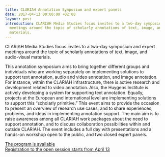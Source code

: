```yaml
---
title: CLARIAH Annotation Symposium and expert panels
date: 2017-04-13 00:00:00 +02:00
layout: post
introduction: CLARIAH Media Studies focus invites to a two-day symposium and expert
  meetings around the topic of scholarly annotations of text, image, and audio-visual
  materials. 
---
```


CLARIAH Media Studies focus invites to a two-day symposium and expert meetings around the topic of scholarly annotations of text, image, and audio-visual materials.

This annotation symposium aims to bring together different groups and individuals who are working separately on implementing solutions to support text annotation, audio and video annotation, and image annotation. For instance, within the CLARIAH infrastructure, there is active research and development related to video annotation. Also, the Huygens Institute is actively developing a system for supporting text annotation. Equally, projects at the European and international level are implementing solutions to support this “scholarly primitive.” This event aims to provide the occasion to present an overview of research use cases, and to share experiences, problems, and ideas in implementing annotation support. The main aim is to raise awareness among all CLARIAH work packages about the need to support annotation, and to discuss collaboration possibilities within and outside CLARIAH. The event includes a full day with presentations and a hands-on workshop open to the public, and two closed expert panels.

[The program is available](https://docs.google.com/document/d/1EfdRdbsRNgKxc9_AEQiibMGAvvWI50WkBiZ5-VsZHN4/edit#)  
[Registration to the open session starts from April 13](https://clariah_annotation_symposium.eventbrite.com)